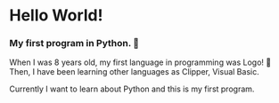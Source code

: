 # Hello World!

### My first program in Python. :snake:

When I was 8 years old, my first language in programming was Logo! :turtle: </br>
Then, I have been learning other languages as Clipper, Visual Basic.

Currently I want to learn about Python and this is my first program.
